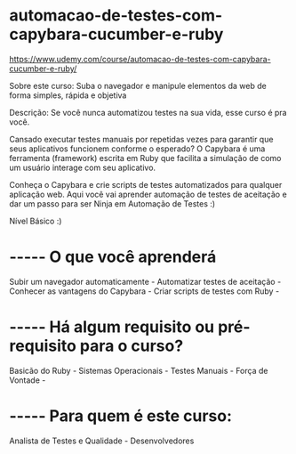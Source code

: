 # automacao-de-testes-com-capybara-cucumber-e-ruby

https://www.udemy.com/course/automacao-de-testes-com-capybara-cucumber-e-ruby/

Sobre este curso: 
Suba o navegador e manipule elementos da web de forma simples, rápida e objetiva

Descrição: 
Se você nunca automatizou testes na sua vida, esse curso é pra você.

Cansado executar testes manuais por repetidas vezes para garantir que seus aplicativos funcionem conforme o esperado? O Capybara é uma ferramenta (framework) escrita em Ruby que facilita a simulação de como um usuário interage com seu aplicativo.

Conheça o Capybara e crie scripts de testes automatizados para qualquer aplicação web. Aqui você vai aprender automação de testes de aceitação e dar um passo para ser Ninja em Automação de Testes :)

Nível Básico :)

# ----- O que você aprenderá
Subir um navegador automaticamente -
Automatizar testes de aceitação -
Conhecer as vantagens do Capybara -
Criar scripts de testes com Ruby -
# ----- Há algum requisito ou pré-requisito para o curso?
Basicão do Ruby -
Sistemas Operacionais -
Testes Manuais -
Força de Vontade -
# ----- Para quem é este curso:
Analista de Testes e Qualidade -
Desenvolvedores
